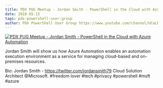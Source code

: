 ```yaml
---
title: PDX PUG Meetup - Jordan Smith - PowerShell in the Cloud with Azure Automation
date: 2018-05-15
tags: pdx-powershell-user-group
author: PDX PowerShell User Group https://www.youtube.com/channel/UCaLRsNTXI-cLLIvi3apLcSw
---
```


[![PDX PUG Meetup - Jordan Smith - PowerShell in the Cloud with Azure Automation](https://i3.ytimg.com/vi/BpXXTYf-JKc/hqdefault.jpg "PDX PUG Meetup - Jordan Smith - PowerShell in the Cloud with Azure Automation")](https://www.youtube.com/watch?v=BpXXTYf-JKc)

Jordan Smith will show us how Azure Automation enables an automation execution environment as a service for managing cloud-based and on-premises resources. 

Bio:
Jordan Smith - https://twitter.com/jordansmith79
Cloud Solution Architect @Microsoft. #freedom lover #tech #privacy #powershell #msft #azure
